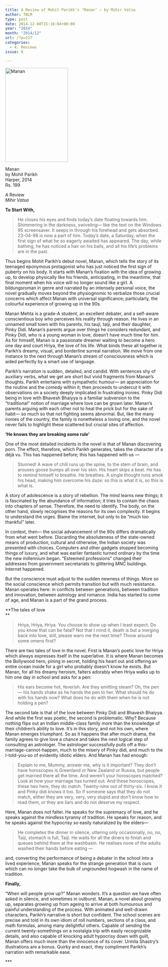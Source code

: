 ```yaml
---
title: A Review of Mohit Parikh’s ‘Manan’ – by Mihir Vatsa
author: TBLM
type: post
date: 2014-12-08T15:18:04+00:00
year: "2014"
month: "2014/12"
url: /?p=227
categories:
  - 4. Reviews
issue: 8

---
```

[<img src="http://bombayliterarymagazine.com/wp-content/uploads/2014/12/Manan-200x300.jpg" alt="Manan" width="200" height="300" class="alignnone size-medium wp-image-236" srcset="http://bombayliterarymagazine.com/wp-content/uploads/2014/12/Manan-200x300.jpg 200w, http://bombayliterarymagazine.com/wp-content/uploads/2014/12/Manan.jpg 310w" sizes="(max-width: 200px) 100vw, 200px" />][1]

Manan  
by Mohit Parikh  
Harper, 2014  
Rs. 199

A Review  
_Mihir Vatsa_ 

**To Start With,** 

> He closes his eyes and finds today’s date floating towards him. Shimmering in the darkness, swiveling— like the text on the Windows 95 screensaver. It seeps in through his forehead and gets absorbed. 23-04-98 is now a part of him. Today’s date, a Saturday, when the first sign of what he so eagerly awaited has appeared. The day, while bathing, he has noticed a hair on his balls, and all his life’s problems are in the past. 

Thus begins Mohit Parikh’s debut novel, Manan, which tells the story of its teenaged eponymous protagonist who has just noticed the first sign of puberty on his body. It starts with Manan’s fixation with the idea of growing up, to develop physically like his friends, anticipating, in the meantime, that final moment when his voice will no longer sound like a girl. A bildungsroman in genre and narrated by an intensely personal voice, the novel gradually moves beyond the physiognomic to verbalize those crucial concerns which affect Manan with universal significance; particularly, the colourful experience of growing up in the 90s. 

Manan Mehta is a grade-A student, an excellent debater, and a self-aware conscientious boy who perceives his reality through reason. He lives in an unnamed small town with his parents, his tauji, taiji, and their daughter, Pinky Didi. Manan’s parents argue over things he considers redundant, and Pinky Didi, who is a young woman in love, doesn’t have much time for him. As for himself, Manan is a passionate dreamer waiting to become a hero one day and court Hriya, the love of his life. What binds these all together is Parikh’s dreamy, visual, and borderline surreal narration. We move from one instance to the next through Manan’s stream of consciousness which is aided perfectly by a smart use of language. 

Parikh’s narration is sudden, detailed, and candid. With sentences shy of auxiliary verbs, what we get are short but vivid fragments from Manan’s thoughts. Parikh entertains with sympathetic humour— an appreciation for the routine and the comedy within it; then proceeds to undercut it with observations on a society deeply implicated in frustrating ironies. Pinky Didi being in love with Bhavesh Bhaiyya is a familiar subversion to the “traditional” notion of marriage where love can be grown later. Manan’s parents arguing with each other not to heal the prick but for the sake of habit— so much so that not fighting seems abnormal. But, like the many ironies of the country, the family is nonetheless a loving one, and the novel never fails to highlight these scattered but crucial sites of affection.

**‘He knows they are breaking some rule’**

One of the most detailed incidents in the novel is that of Manan discovering porn. The effect, therefore, which Parikh generates, takes the character of a déjà vu. This has happened before; this has happened with us — 

> Stunned! A wave of chill runs up the spine, to the stem of brain, and arouses goose bumps all over his skin. His heart skips a beat. He has to remind himself to breathe. He breathes. A single thought runs amok his head, making him overcome his daze: so this is what it is, so this is what is. 

A story of adolescence is a story of rebellion. The mind learns new things; it is fascinated by the abundance of information; it tries to contain the chaos into chapters of sense. Therefore, the need to identify. The body, on the other hand, slowly recognises the reasons for its own complexity. It begins to understand the urges. Blame the internet, but only to be “much too thankful” later. 

In context, then— the social advancement of the 90s differs dramatically from what went before. Discarding the absoluteness of the state-owned means of production, cultural and otherwise, the Indian society was presented with choices. Computers and other gadgets stopped becoming things of luxury, and what was earlier fantastic turned ordinary by the time the new millennium began. “Esteemed professions” changed their addresses from government secretariats to glittering MNC buildings. Internet happened. 

But the conscience must adjust to the sudden newness of things. More so the social conscience which permits transition but with much resistance. Manan operates here: in conflicts between generations, between tradition and innovation, between astrology and romance. India has started to come of age, and Manan is a part of the grand process. 

**The tales of love  
** 

> Hriya, Hriya, Hriya. You choose to show up when I least expect. Do you know that can be fatal? Not that I mind it, death is but a merging back into love, still, please warn me the next time? Throw around some omens first? 

There are two tales of love in the novel. First is Manan’s poetic love for Hriya which always expresses itself in the superlative. It is where Manan becomes the Bollywood hero, pining in secret, holding his heart out and offering an entire ocean inside for a girl who probably doesn’t know he exists. But Manan, for all his dreamy heroism, falters adorably when Hriya walks up to him one day in school and asks for a pen:

> His ears become hot, feverish. Are they emitting steam? Oh, the pen — his hands shake as he hands the pen to her. What should he do with his hands now? What does he do with them when he is not holding a pen? 

The second tale is that of the love between Pinky Didi and Bhavesh Bhaiyya. And while the first was poetic, the second is problematic. Why? Because nothing flips out an Indian middle-class family more than the knowledge of their children’s ability to love. It’s in this story, and not his own, where Manan emerges triumphant. So as it happens that after much drama, the family agrees to give love a chance and takes the next logical step of consulting an astrologer. The astrologer successfully pulls off a this-marriage-cannot-happen, much to the misery of Pinky didi, and much to the I-told-you-so of evidently idiotic elders. And Manan has had enough:

> Explain to me, Mummy, answer me, why is it important? They don’t have horoscopes is Greenland or New Zealand or Russia, but people get married there all the time. And weren’t your horoscopes matched? Look at how your marriage has turned out. And these horoscopes, these two here, they do match. Twenty-nine out of thirty-six. I know it and Pinky didi knows it too. So if someone says that they do not match, either they are very, very, very stupid and don’t know how to read them, or they are liars and do not deserve my respect. 

Here, Manan does not falter. He speaks for the supremacy of love, and he speaks against the mindless tyranny of tradition. He speaks for reason, and he speaks against the hypocrisy so easily naturalized by the elders—

> He completes the dinner in silence, uttering only occasionally, no, no, Taiji, stomach is full, Taiji. He waits for all the diners to finish and queues behind them at the washbasin. He realises none of the adults washed their hands before eating — 

and, converting the performance of being a debater in the school into a lived experience, Manan speaks for the strange generation that is ours which can no longer take the bulk of ungrounded hogwash in the name of tradition.

**Finally,**

“When will people grow up?” Manan wonders. It’s a question we have often asked in silence, and sometimes in outburst. Manan, a novel about growing up, separates growing up from ageing to arrive at both humourous and painful understanding of the process. With animated and well-drawn characters, Parikh’s narrative is short but confident. The school scenes are precise and told in its own idiom of roll numbers, sections of a class, and math formulas, among many delightful others. Capable of sending the current twenty-somethings on a nostalgia trip with easily recognizable details, and also capable of knocking adult hypocrisy down with guilt, Manan offers much more than the innocence of its cover. Urmila Shastry’s illustrations are a bonus. Quirky and exact, they compliment Parikh’s narration with remarkable ease. 

\***

 [1]: http://bombayliterarymagazine.com/wp-content/uploads/2014/12/Manan.jpg